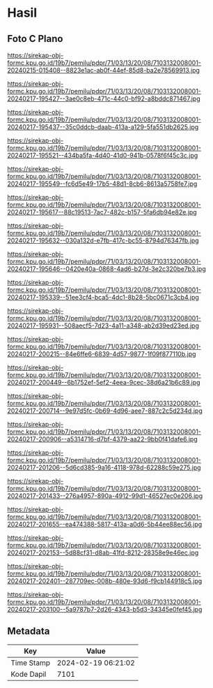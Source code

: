 # Hasil

## Foto C Plano

https://sirekap-obj-formc.kpu.go.id/19b7/pemilu/pdpr/71/03/13/20/08/7103132008001-20240215-015408--8823e1ac-ab0f-44ef-85d8-ba2e78569913.jpg

https://sirekap-obj-formc.kpu.go.id/19b7/pemilu/pdpr/71/03/13/20/08/7103132008001-20240217-195427--3ae0c8eb-471c-44c0-bf92-a8bddc871467.jpg

https://sirekap-obj-formc.kpu.go.id/19b7/pemilu/pdpr/71/03/13/20/08/7103132008001-20240217-195437--35c0ddcb-daab-413a-a129-5fa551db2625.jpg

https://sirekap-obj-formc.kpu.go.id/19b7/pemilu/pdpr/71/03/13/20/08/7103132008001-20240217-195521--434ba5fa-4d40-41d0-941b-0578f6f45c3c.jpg

https://sirekap-obj-formc.kpu.go.id/19b7/pemilu/pdpr/71/03/13/20/08/7103132008001-20240217-195549--fc6d5e49-17b5-48d1-8cb6-8613a5758fe7.jpg

https://sirekap-obj-formc.kpu.go.id/19b7/pemilu/pdpr/71/03/13/20/08/7103132008001-20240217-195617--88c19513-7ac7-482c-b157-5fa6db94e82e.jpg

https://sirekap-obj-formc.kpu.go.id/19b7/pemilu/pdpr/71/03/13/20/08/7103132008001-20240217-195632--030a132d-e7fb-417c-bc55-8794d76347fb.jpg

https://sirekap-obj-formc.kpu.go.id/19b7/pemilu/pdpr/71/03/13/20/08/7103132008001-20240217-195646--0420e40a-0868-4ad6-b27d-3e2c320be7b3.jpg

https://sirekap-obj-formc.kpu.go.id/19b7/pemilu/pdpr/71/03/13/20/08/7103132008001-20240217-195339--51ee3cf4-bca5-4dc1-8b28-5bc0671c3cb4.jpg

https://sirekap-obj-formc.kpu.go.id/19b7/pemilu/pdpr/71/03/13/20/08/7103132008001-20240217-195931--508aecf5-7d23-4a11-a348-ab2d39ed23ed.jpg

https://sirekap-obj-formc.kpu.go.id/19b7/pemilu/pdpr/71/03/13/20/08/7103132008001-20240217-200215--84e6ffe6-6839-4d57-9877-1f09f877110b.jpg

https://sirekap-obj-formc.kpu.go.id/19b7/pemilu/pdpr/71/03/13/20/08/7103132008001-20240217-200449--6b1752ef-5ef2-4eea-9cec-38d6a21b6c89.jpg

https://sirekap-obj-formc.kpu.go.id/19b7/pemilu/pdpr/71/03/13/20/08/7103132008001-20240217-200714--9e97d5fc-0b69-4d96-aee7-887c2c5d234d.jpg

https://sirekap-obj-formc.kpu.go.id/19b7/pemilu/pdpr/71/03/13/20/08/7103132008001-20240217-200906--a5314716-d7bf-4379-aa22-9bb0f41dafe6.jpg

https://sirekap-obj-formc.kpu.go.id/19b7/pemilu/pdpr/71/03/13/20/08/7103132008001-20240217-201206--5d6cd385-9a16-4118-978d-62288c59e275.jpg

https://sirekap-obj-formc.kpu.go.id/19b7/pemilu/pdpr/71/03/13/20/08/7103132008001-20240217-201433--276a4957-890a-4912-99d1-46527ec0e206.jpg

https://sirekap-obj-formc.kpu.go.id/19b7/pemilu/pdpr/71/03/13/20/08/7103132008001-20240217-201655--ea474388-5817-413a-a0d6-5b44ee88ec56.jpg

https://sirekap-obj-formc.kpu.go.id/19b7/pemilu/pdpr/71/03/13/20/08/7103132008001-20240217-202153--5d88cf31-d8ab-41fd-8212-28358e9e46ec.jpg

https://sirekap-obj-formc.kpu.go.id/19b7/pemilu/pdpr/71/03/13/20/08/7103132008001-20240217-202401--287709ec-008b-480e-93d6-f9cb144918c5.jpg

https://sirekap-obj-formc.kpu.go.id/19b7/pemilu/pdpr/71/03/13/20/08/7103132008001-20240217-203100--5a9787b7-2d26-4343-b5d3-34345e0fef45.jpg


## Metadata

| Key        | Value               |
| ---------- | ------------------- |
| Time Stamp | 2024-02-19 06:21:02 |
| Kode Dapil | 7101                |



